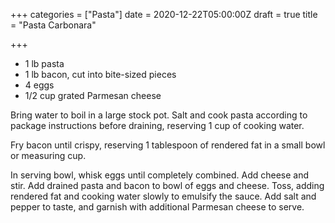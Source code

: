 +++
categories = ["Pasta"]
date = 2020-12-22T05:00:00Z
draft = true
title = "Pasta Carbonara"

+++
* 1 lb pasta 
* 1 lb bacon, cut into bite-sized pieces 
* 4 eggs 
* 1/2 cup grated Parmesan cheese

Bring water to boil in a large stock pot. Salt and cook pasta according to package instructions before draining, reserving 1 cup of cooking water. 

Fry bacon until crispy, reserving 1 tablespoon of rendered fat in a small bowl or measuring cup. 

In serving bowl, whisk eggs until completely combined. Add cheese and stir. Add drained pasta and bacon to bowl of eggs and cheese. Toss, adding rendered fat and cooking water slowly to emulsify the sauce. Add salt and pepper to taste, and garnish with additional Parmesan cheese to serve.